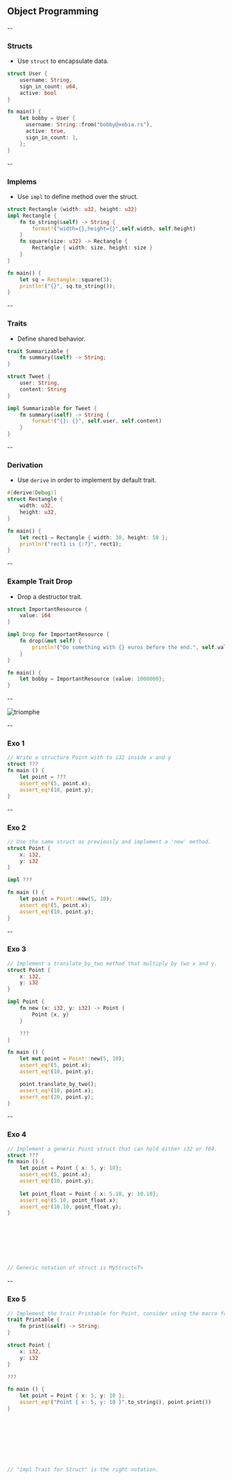 ## Object Programming

--

### Structs

* Use `````struct````` to encapsulate data.

````rust
struct User {
    username: String,
    sign_in_count: u64,
    active: bool
}

fn main() {
    let bobby = User { 
      username: String::from("bobby@xebia.rs"),
      active: true,
      sign_in_count: 1,
    };
}
````

--

### Implems

* Use ```impl``` to define method over the struct.

````rust
struct Rectangle {width: u32, height: u32}
impl Rectangle {
    fn to_string(&self) -> String {
        format!("width={},height={}",self.width, self.height)
    }
    fn square(size: u32) -> Rectangle {
        Rectangle { width: size, height: size }
    }
}

fn main() {
    let sq = Rectangle::square(3);
    println!("{}", sq.to_string());
}
````

--

### Traits

* Define shared behavior.

````rust
trait Summarizable {
    fn summary(&self) -> String;
}

struct Tweet {
    user: String, 
    content: String
}

impl Summarizable for Tweet {
    fn summary(&self) -> String {
        format!("{}: {}", self.user, self.content)
    }
}
````

--

### Derivation

* Use ````derive```` in order to implement by default trait.

````rust
#[derive(Debug)]
struct Rectangle {
    width: u32,
    height: u32,
}

fn main() {
    let rect1 = Rectangle { width: 30, height: 50 };
    println!("rect1 is {:?}", rect1);
}
````

--

### Example Trait Drop

* Drop a destructor trait.

````rust
struct ImportantResource {
    value: i64
}

impl Drop for ImportantResource {
    fn drop(&mut self) {
        println!("Do something with {} euros before the end.", self.value);
    }
}

fn main() {
    let bobby = ImportantResource {value: 1000000};
}
````

--

![triomphe](https://xebia-france.github.io/xke-rs/images/triomphe.png) <!-- .element: class="borderless medium" -->

--

### Exo 1

```rust
// Write a structure Point with to i32 inside x and y
struct ???
fn main () {
    let point = ???
    assert_eq!(5, point.x);
    assert_eq!(10, point.y);
}

```

--

### Exo 2

```rust
// Use the same struct as previously and implement a 'new' method.
struct Point {
    x: i32,
    y: i32
}

impl ???

fn main () {
    let point = Point::new(5, 10);
    assert_eq!(5, point.x);
    assert_eq!(10, point.y);
}

```

--

### Exo 3

```rust
// Implement a translate_by_two method that multiply by two x and y.
struct Point {
    x: i32,
    y: i32
}

impl Point {
    fn new (x: i32, y: i32) -> Point {
        Point {x, y}
    }

    ???
}

fn main () {
    let mut point = Point::new(5, 10);
    assert_eq!(5, point.x);
    assert_eq!(10, point.y);

    point.translate_by_two();
    assert_eq!(10, point.x);
    assert_eq!(20, point.y);
}

```

--

### Exo 4

```rust
// Implement a generic Point struct that can hold either i32 or f64.
struct ???
fn main () {
    let point = Point { x: 5, y: 10};
    assert_eq!(5, point.x);
    assert_eq!(10, point.y);    
    
    let point_float = Point { x: 5.10, y: 10.10};
    assert_eq!(5.10, point_float.x);
    assert_eq!(10.10, point_float.y);
}








// Generic notation of struct is MyStruct<T>

```

--

### Exo 5

```rust
// Implement the trait Printable for Point, consider using the macro format! to create the String
trait Printable {
    fn print(&self) -> String;
}

struct Point {
    x: i32,
    y: i32
}

???

fn main () {
    let point = Point { x: 5, y: 10 };
    assert_eq!("Point { x: 5, y: 10 }".to_string(), point.print())
}









// "impl Trait for Struct" is the right notation.

```
